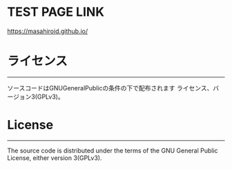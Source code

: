 # TEST PAGE LINK
https://masahiroid.github.io/

# ライセンス
-------
ソースコードはGNUGeneralPublicの条件の下で配布されます
ライセンス、バージョン3(GPLv3)。

# License
-------
The source code is distributed under the terms of the GNU General Public
License, either version 3(GPLv3). 
